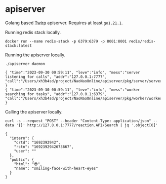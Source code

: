 # apiserver

Golang based [Twirp] apiserver. Requires at least `go1.21.1`.



Running redis stack locally.

```
docker run --name redis-stack -p 6379:6379 -p 8001:8001 redis/redis-stack:latest
```



Running the apiserver locally.

```
./apiserver daemon
```

```
{ "time":"2023-09-30 00:59:11", "leve":"info", "mess":"server listening for calls", "addr":"127.0.0.1:7777", "call":"/Users/xh3b4sd/project/NaoNaoOnline/apiserver/pkg/server/server.go:69" }
{ "time":"2023-09-30 00:59:11", "leve":"info", "mess":"worker searching for tasks", "addr":"127.0.0.1:6379", "call":"/Users/xh3b4sd/project/NaoNaoOnline/apiserver/pkg/worker/worker.go:58" }
```



Calling the apiserver locally.

```
curl -s --request "POST" --header "Content-Type: application/json" --data '{}' http://127.0.0.1:7777/reaction.API/Search | jq '.object[0]'
```

```
{
  "intern": {
    "crtd": "1692392942",
    "rctn": "1692392942673667",
    "user": ""
  },
  "public": {
    "html": "️😍",
    "name": "smiling-face-with-heart-eyes"
  }
}
```



[Twirp]: https://github.com/twitchtv/twirp
